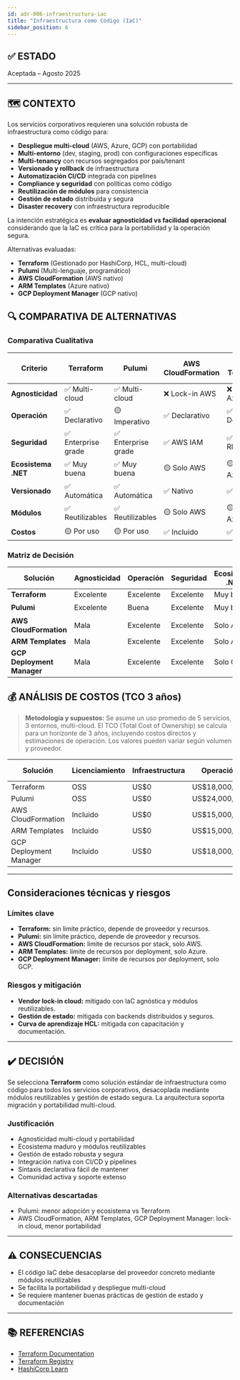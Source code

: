 ```yaml
---
id: adr-006-infraestructura-iac
title: "Infraestructura como Código (IaC)"
sidebar_position: 6
---
```


## ✅ ESTADO

Aceptada – Agosto 2025

---

## 🗺️ CONTEXTO

Los servicios corporativos requieren una solución robusta de infraestructura como código para:

- **Despliegue multi-cloud** (AWS, Azure, GCP) con portabilidad
- **Multi-entorno** (dev, staging, prod) con configuraciones específicas
- **Multi-tenancy** con recursos segregados por país/tenant
- **Versionado y rollback** de infraestructura
- **Automatización CI/CD** integrada con pipelines
- **Compliance y seguridad** con políticas como código
- **Reutilización de módulos** para consistencia
- **Gestión de estado** distribuida y segura
- **Disaster recovery** con infraestructura reproducible

La intención estratégica es **evaluar agnosticidad vs facilidad operacional** considerando que la IaC es crítica para la portabilidad y la operación segura.

Alternativas evaluadas:

- **Terraform** (Gestionado por HashiCorp, HCL, multi-cloud)
- **Pulumi** (Multi-lenguaje, programático)
- **AWS CloudFormation** (AWS nativo)
- **ARM Templates** (Azure nativo)
- **GCP Deployment Manager** (GCP nativo)

## 🔍 COMPARATIVA DE ALTERNATIVAS

### Comparativa Cualitativa

| Criterio              | Terraform | Pulumi | AWS CloudFormation | ARM Templates | GCP Deployment Manager |
|----------------------|-----------|--------|-------------------|---------------|-----------------------|
| **Agnosticidad**     | ✅ Multi-cloud | ✅ Multi-cloud | ❌ Lock-in AWS | ❌ Lock-in Azure | ❌ Lock-in GCP |
| **Operación**        | ✅ Declarativo | 🟡 Imperativo | ✅ Declarativo | ✅ Declarativo | ✅ Declarativo |
| **Seguridad**        | ✅ Enterprise grade | ✅ Enterprise grade | ✅ AWS IAM | ✅ Azure RBAC | ✅ GCP IAM |
| **Ecosistema .NET**  | ✅ Muy buena | ✅ Muy buena | 🟡 Solo AWS | 🟡 Solo Azure | 🟡 Solo GCP |
| **Versionado**       | ✅ Automática | ✅ Automática | ✅ Nativo | ✅ Nativo | ✅ Nativo |
| **Módulos**          | ✅ Reutilizables | ✅ Reutilizables | 🟡 Solo AWS | 🟡 Solo Azure | 🟡 Solo GCP |
| **Costos**           | 🟡 Por uso | 🟡 Por uso | ✅ Incluido | ✅ Incluido | ✅ Incluido |

### Matriz de Decisión

| Solución                | Agnosticidad | Operación | Seguridad | Ecosistema .NET | Recomendación         |
|------------------------|--------------|-----------|-----------|-----------------|-----------------------|
| **Terraform**          | Excelente    | Excelente | Excelente | Muy buena       | ✅ **Seleccionada**    |
| **Pulumi**             | Excelente    | Buena     | Excelente | Muy buena       | 🟡 Alternativa         |
| **AWS CloudFormation** | Mala         | Excelente | Excelente | Solo AWS        | ❌ Descartada          |
| **ARM Templates**      | Mala         | Excelente | Excelente | Solo Azure      | ❌ Descartada          |
| **GCP Deployment Manager** | Mala     | Excelente | Excelente | Solo GCP        | ❌ Descartada          |

## 💰 ANÁLISIS DE COSTOS (TCO 3 años)

> **Metodología y supuestos:** Se asume un uso promedio de 5 servicios, 3 entornos, multi-cloud. El TCO (Total Cost of Ownership) se calcula para un horizonte de 3 años, incluyendo costos directos y estimaciones de operación. Los valores pueden variar según volumen y proveedor.

| Solución                | Licenciamiento     | Infraestructura | Operación         | TCO 3 años         |
|------------------------|-------------------|----------------|-------------------|--------------------|
| Terraform              | OSS               | US$0           | US$18,000/año     | US$54,000          |
| Pulumi                 | OSS               | US$0           | US$24,000/año     | US$72,000          |
| AWS CloudFormation     | Incluido          | US$0           | US$15,000/año     | US$45,000          |
| ARM Templates          | Incluido          | US$0           | US$15,000/año     | US$45,000          |
| GCP Deployment Manager | Incluido          | US$0           | US$18,000/año     | US$54,000          |

---

## Consideraciones técnicas y riesgos

### Límites clave

- **Terraform:** sin límite práctico, depende de proveedor y recursos.
- **Pulumi:** sin límite práctico, depende de proveedor y recursos.
- **AWS CloudFormation:** límite de recursos por stack, solo AWS.
- **ARM Templates:** límite de recursos por deployment, solo Azure.
- **GCP Deployment Manager:** límite de recursos por deployment, solo GCP.

### Riesgos y mitigación

- **Vendor lock-in cloud:** mitigado con IaC agnóstica y módulos reutilizables.
- **Gestión de estado:** mitigada con backends distribuidos y seguros.
- **Curva de aprendizaje HCL:** mitigada con capacitación y documentación.

---

## ✔️ DECISIÓN

Se selecciona **Terraform** como solución estándar de infraestructura como código para todos los servicios corporativos, desacoplada mediante módulos reutilizables y gestión de estado segura. La arquitectura soporta migración y portabilidad multi-cloud.

### Justificación

- Agnosticidad multi-cloud y portabilidad
- Ecosistema maduro y módulos reutilizables
- Gestión de estado robusta y segura
- Integración nativa con CI/CD y pipelines
- Sintaxis declarativa fácil de mantener
- Comunidad activa y soporte extenso

### Alternativas descartadas

- Pulumi: menor adopción y ecosistema vs Terraform
- AWS CloudFormation, ARM Templates, GCP Deployment Manager: lock-in cloud, menor portabilidad

---

## ⚠️ CONSECUENCIAS

- El código IaC debe desacoplarse del proveedor concreto mediante módulos reutilizables
- Se facilita la portabilidad y despliegue multi-cloud
- Se requiere mantener buenas prácticas de gestión de estado y documentación

---

## 📚 REFERENCIAS

- [Terraform Documentation](https://www.terraform.io/docs)
- [Terraform Registry](https://registry.terraform.io/)
- [HashiCorp Learn](https://learn.hashicorp.com/terraform)
